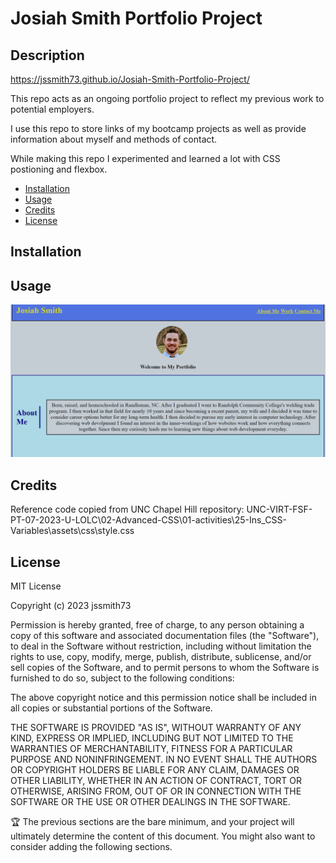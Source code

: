 # Josiah Smith Portfolio Project

## Description

https://jssmith73.github.io/Josiah-Smith-Portfolio-Project/

This repo acts as an ongoing portfolio project to reflect my previous work to potential employers.

I use this repo to store links of my bootcamp projects as well as provide information about myself and methods of contact.

While making this repo I experimented and learned a lot with CSS postioning and flexbox.

- [Installation](#installation)
- [Usage](#usage)
- [Credits](#credits)
- [License](#license)

## Installation


## Usage

![JS PORTFOLIO](assets/images/JS%20PORTFOLIO%20SS.png)

## Credits

Reference code copied from UNC Chapel Hill repository: UNC-VIRT-FSF-PT-07-2023-U-LOLC\02-Advanced-CSS\01-activities\25-Ins_CSS-Variables\assets\css\style.css

## License


MIT License

Copyright (c) 2023 jssmith73

Permission is hereby granted, free of charge, to any person obtaining a copy
of this software and associated documentation files (the "Software"), to deal
in the Software without restriction, including without limitation the rights
to use, copy, modify, merge, publish, distribute, sublicense, and/or sell
copies of the Software, and to permit persons to whom the Software is
furnished to do so, subject to the following conditions:

The above copyright notice and this permission notice shall be included in all
copies or substantial portions of the Software.

THE SOFTWARE IS PROVIDED "AS IS", WITHOUT WARRANTY OF ANY KIND, EXPRESS OR
IMPLIED, INCLUDING BUT NOT LIMITED TO THE WARRANTIES OF MERCHANTABILITY,
FITNESS FOR A PARTICULAR PURPOSE AND NONINFRINGEMENT. IN NO EVENT SHALL THE
AUTHORS OR COPYRIGHT HOLDERS BE LIABLE FOR ANY CLAIM, DAMAGES OR OTHER
LIABILITY, WHETHER IN AN ACTION OF CONTRACT, TORT OR OTHERWISE, ARISING FROM,
OUT OF OR IN CONNECTION WITH THE SOFTWARE OR THE USE OR OTHER DEALINGS IN THE
SOFTWARE.

🏆 The previous sections are the bare minimum, and your project will ultimately determine the content of this document. You might also want to consider adding the following sections.
